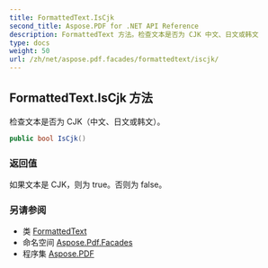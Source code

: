 ```yaml
---
title: FormattedText.IsCjk
second_title: Aspose.PDF for .NET API Reference
description: FormattedText 方法。检查文本是否为 CJK 中文、日文或韩文
type: docs
weight: 50
url: /zh/net/aspose.pdf.facades/formattedtext/iscjk/
---
```

## FormattedText.IsCjk 方法

检查文本是否为 CJK（中文、日文或韩文）。

```csharp
public bool IsCjk()
```

### 返回值

如果文本是 CJK，则为 true。否则为 false。

### 另请参阅

* 类 [FormattedText](../)
* 命名空间 [Aspose.Pdf.Facades](../../../aspose.pdf.facades/)
* 程序集 [Aspose.PDF](../../../)